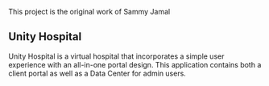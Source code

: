 This project is the original work of Sammy Jamal

## Unity Hospital

Unity Hospital is a virtual hospital that incorporates a simple user experience with an all-in-one portal design. This application contains both a client portal as well as a Data Center for admin users.
